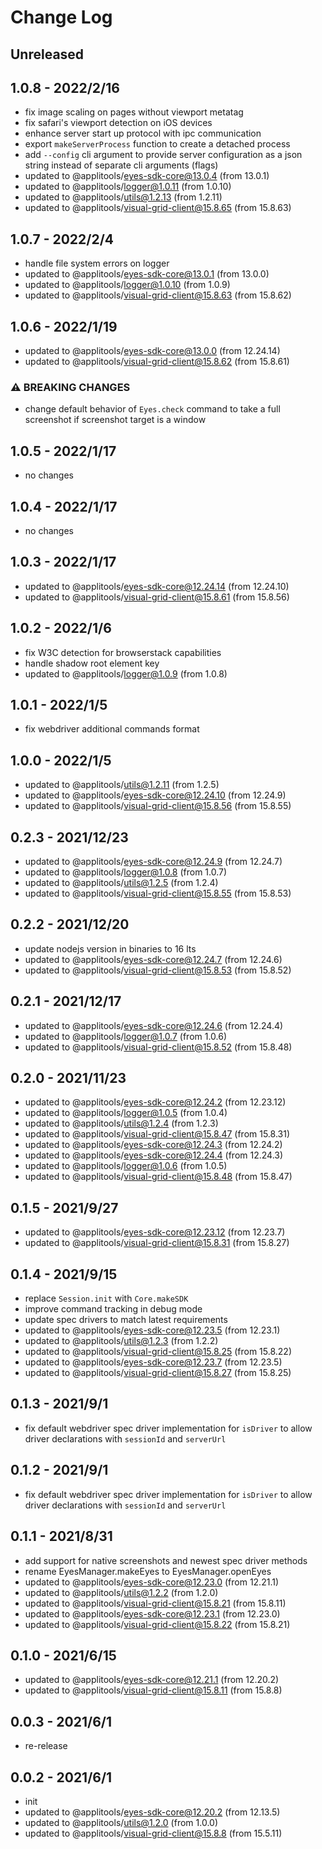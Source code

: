 # Change Log

## Unreleased


## 1.0.8 - 2022/2/16

- fix image scaling on pages without viewport metatag
- fix safari's viewport detection on iOS devices
- enhance server start up protocol with ipc communication
- export `makeServerProcess` function to create a detached process
- add `--config` cli argument to provide server configuration as a json string instead of separate cli arguments (flags)
- updated to @applitools/eyes-sdk-core@13.0.4 (from 13.0.1)
- updated to @applitools/logger@1.0.11 (from 1.0.10)
- updated to @applitools/utils@1.2.13 (from 1.2.11)
- updated to @applitools/visual-grid-client@15.8.65 (from 15.8.63)

## 1.0.7 - 2022/2/4

- handle file system errors on logger
- updated to @applitools/eyes-sdk-core@13.0.1 (from 13.0.0)
- updated to @applitools/logger@1.0.10 (from 1.0.9)
- updated to @applitools/visual-grid-client@15.8.63 (from 15.8.62)

## 1.0.6 - 2022/1/19

- updated to @applitools/eyes-sdk-core@13.0.0 (from 12.24.14)
- updated to @applitools/visual-grid-client@15.8.62 (from 15.8.61)

### ⚠ BREAKING CHANGES
- change default behavior of `Eyes.check` command to take a full screenshot if screenshot target is a window

## 1.0.5 - 2022/1/17

- no changes

## 1.0.4 - 2022/1/17

- no changes

## 1.0.3 - 2022/1/17

- updated to @applitools/eyes-sdk-core@12.24.14 (from 12.24.10)
- updated to @applitools/visual-grid-client@15.8.61 (from 15.8.56)

## 1.0.2 - 2022/1/6

- fix W3C detection for browserstack capabilities
- handle shadow root element key
- updated to @applitools/logger@1.0.9 (from 1.0.8)

## 1.0.1 - 2022/1/5

- fix webdriver additional commands format

## 1.0.0 - 2022/1/5

- updated to @applitools/utils@1.2.11 (from 1.2.5)
- updated to @applitools/eyes-sdk-core@12.24.10 (from 12.24.9)
- updated to @applitools/visual-grid-client@15.8.56 (from 15.8.55)

## 0.2.3 - 2021/12/23

- updated to @applitools/eyes-sdk-core@12.24.9 (from 12.24.7)
- updated to @applitools/logger@1.0.8 (from 1.0.7)
- updated to @applitools/utils@1.2.5 (from 1.2.4)
- updated to @applitools/visual-grid-client@15.8.55 (from 15.8.53)

## 0.2.2 - 2021/12/20

- update nodejs version in binaries to 16 lts
- updated to @applitools/eyes-sdk-core@12.24.7 (from 12.24.6)
- updated to @applitools/visual-grid-client@15.8.53 (from 15.8.52)

## 0.2.1 - 2021/12/17

- updated to @applitools/eyes-sdk-core@12.24.6 (from 12.24.4)
- updated to @applitools/logger@1.0.7 (from 1.0.6)
- updated to @applitools/visual-grid-client@15.8.52 (from 15.8.48)

## 0.2.0 - 2021/11/23

- updated to @applitools/eyes-sdk-core@12.24.2 (from 12.23.12)
- updated to @applitools/logger@1.0.5 (from 1.0.4)
- updated to @applitools/utils@1.2.4 (from 1.2.3)
- updated to @applitools/visual-grid-client@15.8.47 (from 15.8.31)
- updated to @applitools/eyes-sdk-core@12.24.3 (from 12.24.2)
- updated to @applitools/eyes-sdk-core@12.24.4 (from 12.24.3)
- updated to @applitools/logger@1.0.6 (from 1.0.5)
- updated to @applitools/visual-grid-client@15.8.48 (from 15.8.47)

## 0.1.5 - 2021/9/27

- updated to @applitools/eyes-sdk-core@12.23.12 (from 12.23.7)
- updated to @applitools/visual-grid-client@15.8.31 (from 15.8.27)

## 0.1.4 - 2021/9/15

- replace `Session.init` with `Core.makeSDK`
- improve command tracking in debug mode
- update spec drivers to match latest requirements
- updated to @applitools/eyes-sdk-core@12.23.5 (from 12.23.1)
- updated to @applitools/utils@1.2.3 (from 1.2.2)
- updated to @applitools/visual-grid-client@15.8.25 (from 15.8.22)
- updated to @applitools/eyes-sdk-core@12.23.7 (from 12.23.5)
- updated to @applitools/visual-grid-client@15.8.27 (from 15.8.25)

## 0.1.3 - 2021/9/1

- fix default webdriver spec driver implementation for `isDriver` to allow driver declarations with `sessionId` and `serverUrl`

## 0.1.2 - 2021/9/1

- fix default webdriver spec driver implementation for `isDriver` to allow driver declarations with `sessionId` and `serverUrl`
## 0.1.1 - 2021/8/31

- add support for native screenshots and newest spec driver methods
- rename EyesManager.makeEyes to EyesManager.openEyes
- updated to @applitools/eyes-sdk-core@12.23.0 (from 12.21.1)
- updated to @applitools/utils@1.2.2 (from 1.2.0)
- updated to @applitools/visual-grid-client@15.8.21 (from 15.8.11)
- updated to @applitools/eyes-sdk-core@12.23.1 (from 12.23.0)
- updated to @applitools/visual-grid-client@15.8.22 (from 15.8.21)

## 0.1.0 - 2021/6/15

- updated to @applitools/eyes-sdk-core@12.21.1 (from 12.20.2)
- updated to @applitools/visual-grid-client@15.8.11 (from 15.8.8)

## 0.0.3 - 2021/6/1

- re-release

## 0.0.2 - 2021/6/1

- init
- updated to @applitools/eyes-sdk-core@12.20.2 (from 12.13.5)
- updated to @applitools/utils@1.2.0 (from 1.0.0)
- updated to @applitools/visual-grid-client@15.8.8 (from 15.5.11)
